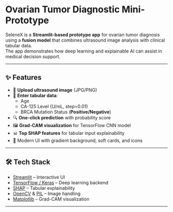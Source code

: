 # Ovarian Tumor Diagnostic Mini-Prototype

SeleneX is a **Streamlit-based prototype app** for ovarian tumor diagnosis using a **fusion model** that combines ultrasound image analysis with clinical tabular data.  
The app demonstrates how deep learning and explainable AI can assist in medical decision support.

---

## ✨ Features

- 📂 **Upload ultrasound image** (JPG/PNG)
- 🧾 **Enter tabular data**:
  - Age  
  - CA-125 Level (U/mL, step=0.01)  
  - BRCA Mutation Status (**Positive/Negative**)  
- 🔍 **One-click prediction** with probability score
- 🖼️ **Grad-CAM visualization** for TensorFlow CNN model
- 📊 **Top SHAP features** for tabular input explainability
- 🎨 Modern UI with gradient background, soft cards, and icons

---

## 🛠️ Tech Stack

- [Streamlit](https://streamlit.io/) – Interactive UI  
- [TensorFlow / Keras](https://www.tensorflow.org/) – Deep learning backend  
- [SHAP](https://shap.readthedocs.io/) – Tabular explainability  
- [OpenCV](https://opencv.org/) & [PIL](https://pillow.readthedocs.io/) – Image handling  
- [Matplotlib](https://matplotlib.org/) – Grad-CAM visualization  

---



